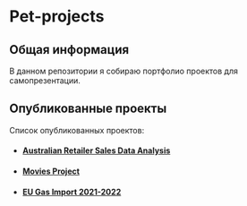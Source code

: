 <h1>Pet-projects</h1>


<h2>Общая информация</h2>

<p>В данном репозитории я собираю портфолио проектов для самопрезентации.</li>
</ul></p>






<h2>Опубликованные проекты</h2>
<p>Список опубликованных проектов:<br>
</p>

<ul>

<li><h4><b><a href="https://github.com/artyokhov/pet-projects/tree/master/Australian_Retailer_Sales_Data_Analysis"> Australian Retailer Sales Data Analysis</a></b></h4></li> 

<li><h4><b><a href="https://github.com/artyokhov/pet-projects/tree/master/Movies_project/Movies_project_publish"> Movies Project</a></b></h4></li> 

<li><h4><b><a href="https://github.com/artyokhov/pet-projects/tree/master/EU_gas_import_2021_2022"> EU Gas Import 2021-2022</a></b></h4></li> 


</ul>